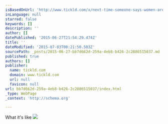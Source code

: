 ```yaml
---
isBasedOnUrl: 'http://www.tickld.com/x/next-time-someone-says-women-arent-victims-of-harassment-show-them'
inLanguage: null
starred: false
keywords: []
description: ''
author: []
datePublished: '2015-06-27T21:54:29.474Z'
title: ''
dateModified: '2015-07-03T00:21:50.503Z'
sourcePath: _posts/2015-06-27-bb7d662d-259a-4eb8-b426-2c2886515037.md
published: true
authors: []
publisher:
  name: tickld.com
  domain: www.tickld.com
  url: null
  favicon: null
url: bb7d662d-259a-4eb8-b426-2c2886515037/index.html
_type: WebPage
_context: 'http://schema.org'

---
```

What it's like
![](https://the-grid-user-content.s3-us-west-2.amazonaws.com/38fffd00-6860-4acf-b625-ae29096427cd.jpg)